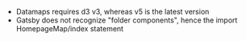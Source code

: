 - Datamaps requires d3 v3, whereas v5 is the latest version
- Gatsby does not recognize "folder components", hence the import HomepageMap/index statement
